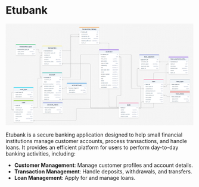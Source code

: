 # Etubank

![Alt text](dbschema.png)

Etubank is a secure banking application designed to help small financial institutions manage customer accounts, process transactions, and handle loans. It provides an efficient platform for users to perform day-to-day banking activities, including:

- **Customer Management**: Manage customer profiles and account details.
- **Transaction Management**: Handle deposits, withdrawals, and transfers.
- **Loan Management**: Apply for and manage loans.

